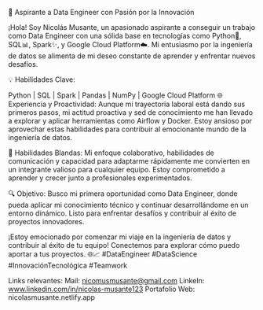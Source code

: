 🚀 Aspirante a Data Engineer con Pasión por la Innovación

¡Hola! Soy Nicolás Musante, un apasionado aspirante a conseguir un trabajo como Data Engineer con una sólida base en tecnologías como Python🐍, SQL📊, Spark✨, y Google Cloud Platform☁️. Mi entusiasmo por la ingeniería de datos se alimenta de mi deseo constante de aprender y enfrentar nuevos desafíos.

💡 Habilidades Clave:

Python | SQL | Spark | Pandas | NumPy | Google Cloud Platform
🌐 Experiencia y Proactividad:
Aunque mi trayectoria laboral está dando sus primeros pasos, mi actitud proactiva y sed de conocimiento me han llevado a explorar y aplicar herramientas como Airflow y Docker. Estoy ansioso por aprovechar estas habilidades para contribuir al emocionante mundo de la ingeniería de datos.

🤝 Habilidades Blandas:
Mi enfoque colaborativo, habilidades de comunicación y capacidad para adaptarme rápidamente me convierten en un integrante valioso para cualquier equipo. Estoy comprometido a aprender y crecer junto a profesionales experimentados.

🔍 Objetivo:
Busco mi primera oportunidad como Data Engineer, donde pueda aplicar mi conocimiento técnico y continuar desarrollándome en un entorno dinámico. Listo para enfrentar desafíos y contribuir al éxito de proyectos innovadores.

¡Estoy emocionado por comenzar mi viaje en la ingeniería de datos y contribuir al éxito de tu equipo! Conectemos para explorar cómo puedo aportar a tus proyectos. 🌐📈 #DataEngineer #DataScience #InnovaciónTecnológica #Teamwork

Links relevantes:
Mail: nicomusmusante@gmail.com
LinkeIn: www.linkedin.com/in/nicolas-musante123
Portafolio Web: nicolasmusante.netlify.app
